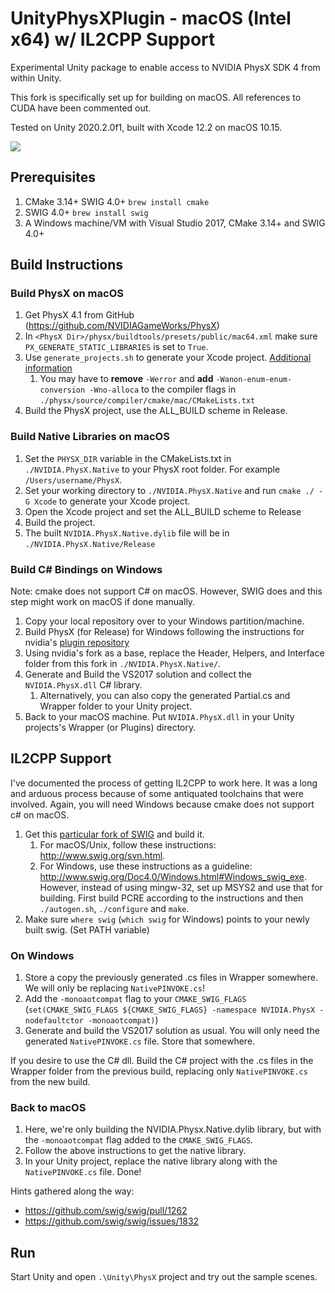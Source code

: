 # UnityPhysXPlugin - macOS (Intel x64) w/ IL2CPP Support
Experimental Unity package to enable access to NVIDIA PhysX SDK 4 from within Unity.  

This fork is specifically set up for building on macOS. All references to CUDA have been commented out.

Tested on Unity 2020.2.0f1, built with Xcode 12.2 on macOS 10.15.

![](https://media2.giphy.com/media/ccjpXXMEhVpYaJsARV/giphy.gif?cid=790b7611be7f642ee71792bcd1e5a256991de528bc76d207&rid=giphy.gif&ct=g)

Prerequisites
---
1. CMake 3.14+ SWIG 4.0+ `brew install cmake`
1. SWIG 4.0+ `brew install swig`
1. A Windows machine/VM with Visual Studio 2017, CMake 3.14+ and SWIG 4.0+

Build Instructions
---
### Build PhysX on macOS

1. Get PhysX 4.1 from GitHub (https://github.com/NVIDIAGameWorks/PhysX)
1. In `<PhysX Dir>/physx/buildtools/presets/public/mac64.xml` make sure `PX_GENERATE_STATIC_LIBRARIES` is set to `True`.
1. Use `generate_projects.sh` to generate your Xcode project. [Additional information](https://gameworksdocs.nvidia.com/PhysX/4.1/documentation/platformreadme/mac/readme_mac.html)
    1. You may have to **remove** `-Werror` and **add** `-Wanon-enum-enum-conversion -Wno-alloca` to the compiler flags in `./physx/source/compiler/cmake/mac/CMakeLists.txt`
1. Build the PhysX project, use the ALL_BUILD scheme in Release.

### Build Native Libraries on macOS

1. Set the `PHYSX_DIR` variable in the CMakeLists.txt in `./NVIDIA.PhysX.Native` to your PhysX root folder. For example `/Users/username/PhysX`.
1. Set your working directory to `./NVIDIA.PhysX.Native` and run `cmake ./ -G Xcode` to generate your Xcode project.
1. Open the Xcode project and set the ALL_BUILD scheme to Release
1. Build the project.
1. The built `NVIDIA.PhysX.Native.dylib` file will be in `./NVIDIA.PhysX.Native/Release`

### Build C# Bindings on Windows

Note: cmake does not support C# on macOS. However, SWIG does and this step might work on macOS if done manually.
1. Copy your local repository over to your Windows partition/machine.
1. Build PhysX (for Release) for Windows following the instructions for nvidia's [plugin repository](https://github.com/NVIDIAGameWorks/UnityPhysXPlugin)
1. Using nvidia's fork as a base, replace the Header, Helpers, and Interface folder from this fork in `./NVIDIA.PhysX.Native/`.
1. Generate and Build the VS2017 solution and collect the `NVIDIA.PhysX.dll` C# library.
    1. Alternatively, you can also copy the generated Partial.cs and Wrapper folder to your Unity project.
1. Back to your macOS machine. Put `NVIDIA.PhysX.dll` in your Unity projects's Wrapper (or Plugins) directory.

IL2CPP Support
---
I've documented the process of getting IL2CPP to work here. It was a long and arduous process because of some antiquated toolchains that were involved.
Again, you will need Windows because cmake does not support c# on macOS.

1. Get this [particular fork of SWIG](https://github.com/LostPolygon/swig/tree/monoaot) and build it.
    1. For macOS/Unix, follow these instructions: http://www.swig.org/svn.html.
    2. For Windows, use these instructions as a guideline: http://www.swig.org/Doc4.0/Windows.html#Windows_swig_exe. However, instead of using mingw-32, set up MSYS2 and use that for building. First build PCRE according to the instructions and then `./autogen.sh`, `./configure` and `make`.
1. Make sure `where swig` (`which swig` for Windows) points to your newly built swig. (Set PATH variable)

### On Windows
1. Store a copy the previously generated .cs files in Wrapper somewhere. We will only be replacing `NativePINVOKE.cs`!
1. Add the `-monoaotcompat` flag to your `CMAKE_SWIG_FLAGS` (`set(CMAKE_SWIG_FLAGS ${CMAKE_SWIG_FLAGS} -namespace NVIDIA.PhysX -nodefaultctor -monoaotcompat)`)
1. Generate and build the VS2017 solution as usual. You will only need the generated `NativePINVOKE.cs` file. Store that somewhere.

If you desire to use the C# dll. Build the C# project with the .cs files in the Wrapper folder from the previous build, replacing only `NativePINVOKE.cs` from the new build.

### Back to macOS
1. Here, we're only building the NVIDIA.Physx.Native.dylib library, but with the `-monoaotcompat` flag added to the `CMAKE_SWIG_FLAGS`.
1. Follow the above instructions to get the native library.
1. In your Unity project, replace the native library along with the `NativePINVOKE.cs` file. Done!

Hints gathered along the way:
- https://github.com/swig/swig/pull/1262
- https://github.com/swig/swig/issues/1832

Run
---

Start Unity and open `.\Unity\PhysX` project and try out the sample scenes.
